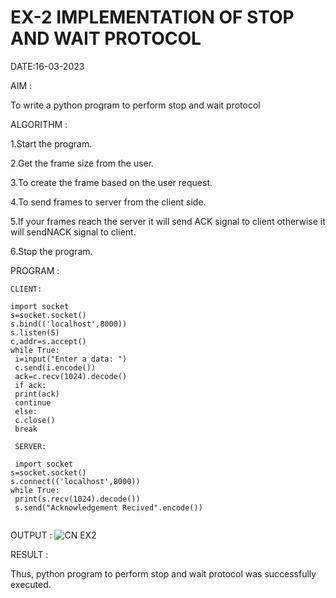 # EX-2 IMPLEMENTATION OF STOP AND WAIT PROTOCOL

DATE:16-03-2023

AIM :

To write a python program to perform stop and wait protocol


ALGORITHM :

1.Start the program.

2.Get the frame size from the user.

3.To create the frame based on the user request.

4.To send frames to server from the client side.

5.If your frames reach the server it will send ACK signal to client otherwise it will sendNACK signal to client.

6.Stop the program.


PROGRAM :
```
CLIENT:

import socket
s=socket.socket()
s.bind(('localhost',8000))
s.listen(5)
c,addr=s.accept()
while True:
 i=input("Enter a data: ")
 c.send(i.encode())
 ack=c.recv(1024).decode()
 if ack:
 print(ack)
 continue
 else:
 c.close()
 break
 
 SERVER:
 
 import socket
s=socket.socket()
s.connect(('localhost',8000))
while True:
 print(s.recv(1024).decode())
 s.send("Acknowledgement Recived".encode())
 
 ```


OUTPUT :
![CN EX2](https://github.com/rajalakshmi8248/EX-2/assets/122860827/896f593e-4655-4395-83f6-893a4bd45a13)




RESULT :

Thus, python program to perform stop and wait protocol was successfully executed.


